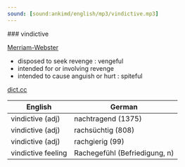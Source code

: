 ```yaml
---
sound: [sound:ankimd/english/mp3/vindictive.mp3]
---
```


\### vindictive

[Merriam-Webster](https://www.merriam-webster.com/dictionary/vindictive)

- disposed to seek revenge : vengeful
- intended for or involving revenge
- intended to cause anguish or hurt : spiteful

[dict.cc](https://www.dict.cc/vindictive)

| English        | German       |
| -------------- | ------------ |
| vindictive (adj) | nachtragend (1375) |
| vindictive (adj) | rachsüchtig (808) |
| vindictive (adj) | rachgierig (99) |
| vindictive feeling | Rachegefühl (Befriedigung, n) |
